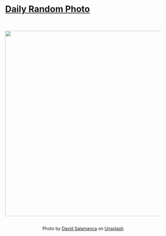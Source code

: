 # [Daily Random Photo](https://www.dailyrandomphoto.com/)

<div align="center">
  <br>
  <br>
  <a href="https://www.dailyrandomphoto.com/p/2024/2024-09-24/"><img src="https://images.unsplash.com/photo-1725815091639-de43b766199d?crop=entropy&cs=tinysrgb&fit=max&fm=jpg&ixid=M3w3NzUwOHwwfDF8cmFuZG9tfHx8fHx8fHx8MTcyNzEzODM1Nnw&ixlib=rb-4.0.3&q=80&w=1080" width="600px"></a>
  <br>
  <br>
  <p class="has-text-grey">Photo by <a href="https://unsplash.com/@daveslmnca?utm_source=Daily%20Random%20Photo&amp;utm_medium=referral" target="_blank" rel="noopener noreferrer">David Salamanca</a> on <a href="https://unsplash.com/photos/an-aerial-view-of-a-body-of-water-_5fSqRPz-O0?utm_source=Daily%20Random%20Photo&amp;utm_medium=referral" target="_blank" rel="noopener noreferrer">Unsplash</a></p>
</div>
